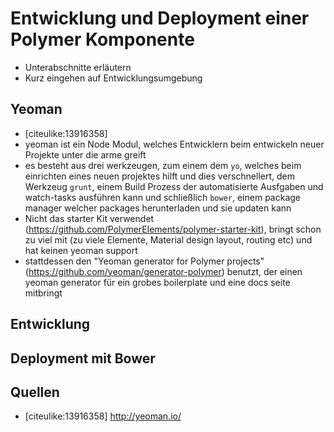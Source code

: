 # Entwicklung und Deployment einer Polymer Komponente

- Unterabschnitte erläutern
- Kurz eingehen auf Entwicklungsumgebung


## Yeoman

- [citeulike:13916358]
- yeoman ist ein Node Modul, welches Entwicklern beim entwickeln neuer Projekte unter die arme greift
- es besteht aus drei werkzeugen, zum einem dem `yo`, welches beim einrichten eines neuen projektes hilft und dies verschnellert, dem Werkzeug `grunt`, einem Build Prozess der automatisierte Ausfgaben und watch-tasks ausführen kann und schließlich `bower`, einem package manager welcher packages herunterladen und sie updaten kann
- Nicht das starter Kit verwendet (https://github.com/PolymerElements/polymer-starter-kit), bringt schon zu viel mit (zu viele Elemente, Material design layout, routing etc) und hat keinen yeoman support
- stattdessen den "Yeoman generator for Polymer projects" (https://github.com/yeoman/generator-polymer) benutzt, der einen yeoman generator für ein grobes boilerplate und eine docs seite mitbringt

## Entwicklung

## Deployment mit Bower


## Quellen

- [citeulike:13916358] http://yeoman.io/
